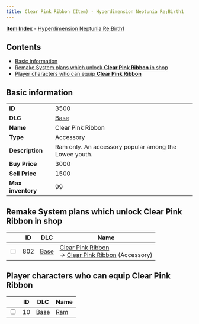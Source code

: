```yaml
---
title: Clear Pink Ribbon (Item) - Hyperdimension Neptunia Re;Birth1
---
```


[**Item Index**](/neptunia/rb1/item/index.html) - [Hyperdimension Neptunia Re;Birth1](/neptunia/rb1)

## Contents

- [Basic information](#basic-information)
- [Remake System plans which unlock **Clear Pink Ribbon** in shop](#remake-system-plans-which-unlock-clear-pink-ribbon-in-shop)
- [Player characters who can equip **Clear Pink Ribbon**](#player-characters-who-can-equip-clear-pink-ribbon)
## Basic information

|   |   |
| -- | -- |
| **ID** | 3500 |
| **DLC** | [Base](/neptunia/rb1/dlc/1-base.html) |
| **Name** | Clear Pink Ribbon |
| **Type** | Accessory |
| **Description** | Ram only. An accessory popular among the Lowee youth. |
| **Buy Price** | 3000 |
| **Sell Price** | 1500 |
| **Max inventory** | 99 |


## Remake System plans which unlock **Clear Pink Ribbon** in shop

|    | ID | DLC | Name |
| -- | -- | --- | ---- |
| <input type="checkbox" id="rb1-remake-1-802" class="trackbox" /> | 802 | [Base](/neptunia/rb1/dlc/1-base.html) | [Clear Pink Ribbon](/neptunia/rb1/remake/1-802-clear-pink-ribbon.html)<br /> → [Clear Pink Ribbon](/neptunia/rb1/item/1-3500-clear-pink-ribbon.html) (Accessory) |


## Player characters who can equip **Clear Pink Ribbon**

|    | ID | DLC | Name |
| -- | -- | --- | ---- |
| <input type="checkbox" id="rb1-player-1-10" class="trackbox" /> | 10 | [Base](/neptunia/rb1/dlc/1-base.html) | [Ram](/neptunia/rb1/player/1-10-ram.html) |
